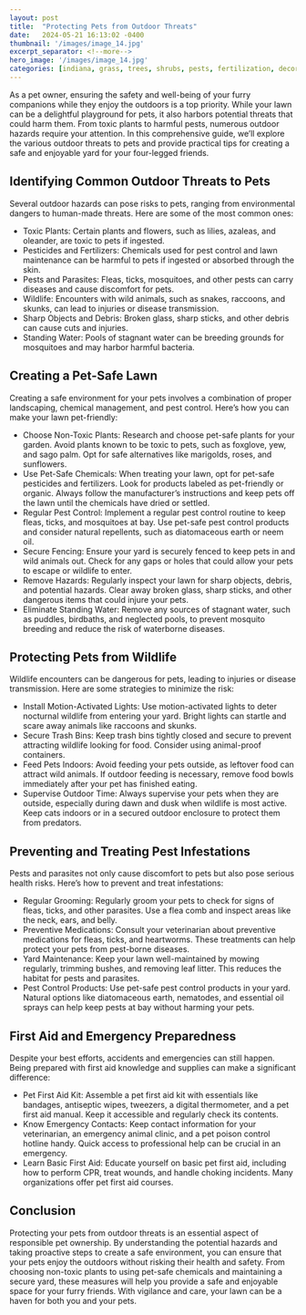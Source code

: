 ```yaml
---
layout: post
title:  "Protecting Pets from Outdoor Threats"
date:   2024-05-21 16:13:02 -0400
thumbnail: '/images/image_14.jpg'
excerpt_separator: <!--more-->
hero_image: '/images/image_14.jpg'
categories: [indiana, grass, trees, shrubs, pests, fertilization, decoration, curb appeal, garden, flowers, recreation]
---
```

As a pet owner, ensuring the safety and well-being of your furry companions while they enjoy the outdoors is a top priority. <!--more-->While your lawn can be a delightful playground for pets, it also harbors potential threats that could harm them. From toxic plants to harmful pests, numerous outdoor hazards require your attention. In this comprehensive guide, we’ll explore the various outdoor threats to pets and provide practical tips for creating a safe and enjoyable yard for your four-legged friends.

## Identifying Common Outdoor Threats to Pets
Several outdoor hazards can pose risks to pets, ranging from environmental dangers to human-made threats. Here are some of the most common ones:
* Toxic Plants: Certain plants and flowers, such as lilies, azaleas, and oleander, are toxic to pets if ingested.
* Pesticides and Fertilizers: Chemicals used for pest control and lawn maintenance can be harmful to pets if ingested or absorbed through the skin.
* Pests and Parasites: Fleas, ticks, mosquitoes, and other pests can carry diseases and cause discomfort for pets.
* Wildlife: Encounters with wild animals, such as snakes, raccoons, and skunks, can lead to injuries or disease transmission.
* Sharp Objects and Debris: Broken glass, sharp sticks, and other debris can cause cuts and injuries.
* Standing Water: Pools of stagnant water can be breeding grounds for mosquitoes and may harbor harmful bacteria.

## Creating a Pet-Safe Lawn
Creating a safe environment for your pets involves a combination of proper landscaping, chemical management, and pest control. Here’s how you can make your lawn pet-friendly:
* Choose Non-Toxic Plants: Research and choose pet-safe plants for your garden. Avoid plants known to be toxic to pets, such as foxglove, yew, and sago palm. Opt for safe alternatives like marigolds, roses, and sunflowers.
* Use Pet-Safe Chemicals: When treating your lawn, opt for pet-safe pesticides and fertilizers. Look for products labeled as pet-friendly or organic. Always follow the manufacturer’s instructions and keep pets off the lawn until the chemicals have dried or settled.
* Regular Pest Control: Implement a regular pest control routine to keep fleas, ticks, and mosquitoes at bay. Use pet-safe pest control products and consider natural repellents, such as diatomaceous earth or neem oil.
* Secure Fencing: Ensure your yard is securely fenced to keep pets in and wild animals out. Check for any gaps or holes that could allow your pets to escape or wildlife to enter.
* Remove Hazards: Regularly inspect your lawn for sharp objects, debris, and potential hazards. Clear away broken glass, sharp sticks, and other dangerous items that could injure your pets.
* Eliminate Standing Water: Remove any sources of stagnant water, such as puddles, birdbaths, and neglected pools, to prevent mosquito breeding and reduce the risk of waterborne diseases.

## Protecting Pets from Wildlife
Wildlife encounters can be dangerous for pets, leading to injuries or disease transmission. Here are some strategies to minimize the risk:
* Install Motion-Activated Lights: Use motion-activated lights to deter nocturnal wildlife from entering your yard. Bright lights can startle and scare away animals like raccoons and skunks.
* Secure Trash Bins: Keep trash bins tightly closed and secure to prevent attracting wildlife looking for food. Consider using animal-proof containers.
* Feed Pets Indoors: Avoid feeding your pets outside, as leftover food can attract wild animals. If outdoor feeding is necessary, remove food bowls immediately after your pet has finished eating.
* Supervise Outdoor Time: Always supervise your pets when they are outside, especially during dawn and dusk when wildlife is most active. Keep cats indoors or in a secured outdoor enclosure to protect them from predators.

## Preventing and Treating Pest Infestations
Pests and parasites not only cause discomfort to pets but also pose serious health risks. Here’s how to prevent and treat infestations:
* Regular Grooming: Regularly groom your pets to check for signs of fleas, ticks, and other parasites. Use a flea comb and inspect areas like the neck, ears, and belly.
* Preventive Medications: Consult your veterinarian about preventive medications for fleas, ticks, and heartworms. These treatments can help protect your pets from pest-borne diseases.
* Yard Maintenance: Keep your lawn well-maintained by mowing regularly, trimming bushes, and removing leaf litter. This reduces the habitat for pests and parasites.
* Pest Control Products: Use pet-safe pest control products in your yard. Natural options like diatomaceous earth, nematodes, and essential oil sprays can help keep pests at bay without harming your pets.

## First Aid and Emergency Preparedness
Despite your best efforts, accidents and emergencies can still happen. Being prepared with first aid knowledge and supplies can make a significant difference:
* Pet First Aid Kit: Assemble a pet first aid kit with essentials like bandages, antiseptic wipes, tweezers, a digital thermometer, and a pet first aid manual. Keep it accessible and regularly check its contents.
* Know Emergency Contacts: Keep contact information for your veterinarian, an emergency animal clinic, and a pet poison control hotline handy. Quick access to professional help can be crucial in an emergency.
* Learn Basic First Aid: Educate yourself on basic pet first aid, including how to perform CPR, treat wounds, and handle choking incidents. Many organizations offer pet first aid courses.

## Conclusion
Protecting your pets from outdoor threats is an essential aspect of responsible pet ownership. By understanding the potential hazards and taking proactive steps to create a safe environment, you can ensure that your pets enjoy the outdoors without risking their health and safety. From choosing non-toxic plants to using pet-safe chemicals and maintaining a secure yard, these measures will help you provide a safe and enjoyable space for your furry friends. With vigilance and care, your lawn can be a haven for both you and your pets.
